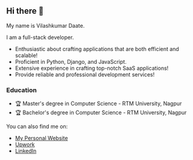 ## Hi there 👋

My name is Vilashkumar Daate.

I am a full-stack developer.
- Enthusiastic about crafting applications that are both efficient and scalable!
- Proficient in Python, Django, and JavaScript.
- Extensive experience in crafting top-notch SaaS applications!
- Provide reliable and professional development services!

### Education
- 🏆 Master's degree in Computer Science - RTM University, Nagpur
- 🏆 Bachelor's degree in Computer Science - RTM University, Nagpur


You can also find me on:
- [My Personal Website](https://vilashdaate.com/)
- [Upwork](https://www.upwork.com/freelancers/~01e1fcd937632c8a9c)
- [LinkedIn](https://www.linkedin.com/in/vilashkumar-daate-5754714b/)
 
